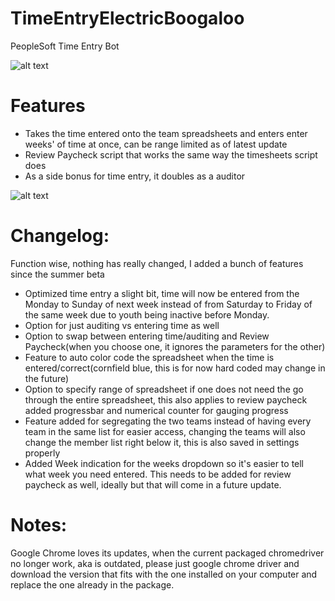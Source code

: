 # TimeEntryElectricBoogaloo
PeopleSoft Time Entry Bot

![alt text](https://cdn.discordapp.com/attachments/338096928233619456/920520473106866196/unknown.png)

# Features
* Takes the time entered onto the team spreadsheets and enters enter weeks' of time at once, can be range limited as of latest update
* Review Paycheck script that works the same way the timesheets script does
* As a side bonus for time entry, it doubles as a auditor

![alt text](https://imgur.com/OjaaP6c.png)

# Changelog:
Function wise, nothing has really changed, I added a bunch of features since the summer beta

* Optimized time entry a slight bit, time will now be entered from the Monday to Sunday of next week instead of from Saturday to Friday of the same week due to youth being inactive before Monday.
* Option for just auditing vs entering time as well
* Option to swap between entering time/auditing and Review Paycheck(when you choose one, it ignores the parameters for the other)
* Feature to auto color code the spreadsheet when the time is entered/correct(cornfield blue, this is for now hard coded may change in the future)
* Option to specify range of spreadsheet if one does not need the go through the entire spreadsheet, this also applies to review paycheck
added progressbar and numerical counter for gauging progress
* Feature added for segregating the two teams instead of having every team in the same list for easier access, changing the teams will also change the member list right below it, this is also saved in settings properly
* Added Week indication for the weeks dropdown so it's easier to tell what week you need entered. This needs to be added for review paycheck as well, ideally but that will come in a future update.

# Notes:
Google Chrome loves its updates, when the current packaged chromedriver no longer work, aka is outdated, please just google chrome driver and download the version that fits with the one installed on your computer and replace the one already in the package.
